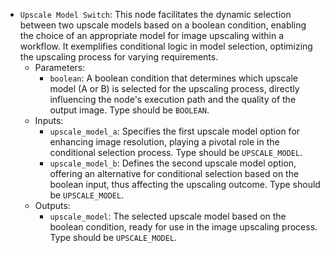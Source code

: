 - `Upscale Model Switch`: This node facilitates the dynamic selection between two upscale models based on a boolean condition, enabling the choice of an appropriate model for image upscaling within a workflow. It exemplifies conditional logic in model selection, optimizing the upscaling process for varying requirements.
    - Parameters:
        - `boolean`: A boolean condition that determines which upscale model (A or B) is selected for the upscaling process, directly influencing the node's execution path and the quality of the output image. Type should be `BOOLEAN`.
    - Inputs:
        - `upscale_model_a`: Specifies the first upscale model option for enhancing image resolution, playing a pivotal role in the conditional selection process. Type should be `UPSCALE_MODEL`.
        - `upscale_model_b`: Defines the second upscale model option, offering an alternative for conditional selection based on the boolean input, thus affecting the upscaling outcome. Type should be `UPSCALE_MODEL`.
    - Outputs:
        - `upscale_model`: The selected upscale model based on the boolean condition, ready for use in the image upscaling process. Type should be `UPSCALE_MODEL`.
